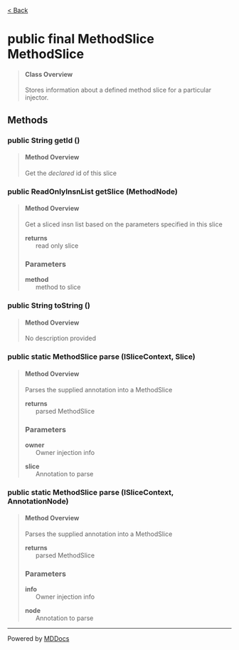 [< Back](../README.md)
# public final MethodSlice MethodSlice #
>#### Class Overview ####
>Stores information about a defined method slice for a particular injector.
## Methods ##
### public String getId () ###
>#### Method Overview ####
>Get the <em>declared</em> id of this slice
>
### public ReadOnlyInsnList getSlice (MethodNode) ###
>#### Method Overview ####
>Get a sliced insn list based on the parameters specified in this slice
>
>**returns**<br />
>&nbsp;&nbsp;&nbsp;&nbsp;&nbsp;&nbsp;read only slice
>
>### Parameters ###
>**method**<br />
>&nbsp;&nbsp;&nbsp;&nbsp;&nbsp;&nbsp;method to slice
>
### public String toString () ###
>#### Method Overview ####
>No description provided
>
### public static MethodSlice parse (ISliceContext, Slice) ###
>#### Method Overview ####
>Parses the supplied annotation into a MethodSlice
>
>**returns**<br />
>&nbsp;&nbsp;&nbsp;&nbsp;&nbsp;&nbsp;parsed MethodSlice
>
>### Parameters ###
>**owner**<br />
>&nbsp;&nbsp;&nbsp;&nbsp;&nbsp;&nbsp;Owner injection info
>
>**slice**<br />
>&nbsp;&nbsp;&nbsp;&nbsp;&nbsp;&nbsp;Annotation to parse
>
### public static MethodSlice parse (ISliceContext, AnnotationNode) ###
>#### Method Overview ####
>Parses the supplied annotation into a MethodSlice
>
>**returns**<br />
>&nbsp;&nbsp;&nbsp;&nbsp;&nbsp;&nbsp;parsed MethodSlice
>
>### Parameters ###
>**info**<br />
>&nbsp;&nbsp;&nbsp;&nbsp;&nbsp;&nbsp;Owner injection info
>
>**node**<br />
>&nbsp;&nbsp;&nbsp;&nbsp;&nbsp;&nbsp;Annotation to parse
>

---
Powered by [MDDocs](https://github.com/VRCube/MDDocs)